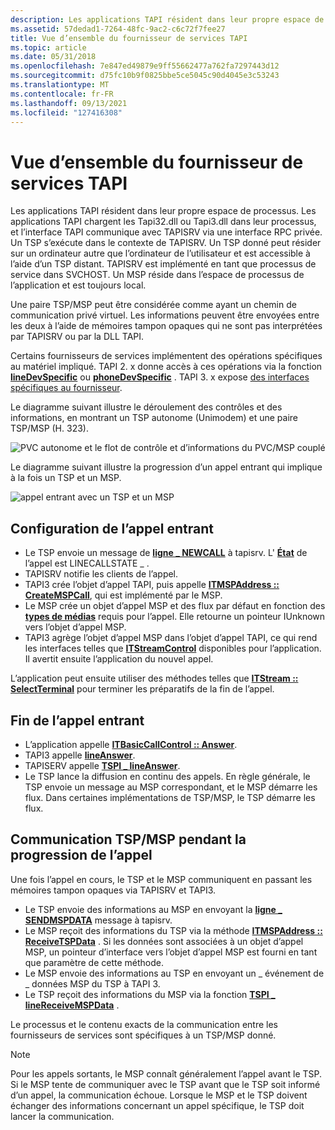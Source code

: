 ```yaml
---
description: Les applications TAPI résident dans leur propre espace de processus.
ms.assetid: 57dedad1-7264-48fc-9ac2-c6c72f7fee27
title: Vue d’ensemble du fournisseur de services TAPI
ms.topic: article
ms.date: 05/31/2018
ms.openlocfilehash: 7e847ed49879e9ff55662477a762fa7297443d12
ms.sourcegitcommit: d75fc10b9f0825bbe5ce5045c90d4045e3c53243
ms.translationtype: MT
ms.contentlocale: fr-FR
ms.lasthandoff: 09/13/2021
ms.locfileid: "127416308"
---
```

# <a name="tapi-service-provider-overview"></a>Vue d’ensemble du fournisseur de services TAPI

Les applications TAPI résident dans leur propre espace de processus. Les applications TAPI chargent les Tapi32.dll ou Tapi3.dll dans leur processus, et l’interface TAPI communique avec TAPISRV via une interface RPC privée. Un TSP s’exécute dans le contexte de TAPISRV. Un TSP donné peut résider sur un ordinateur autre que l’ordinateur de l’utilisateur et est accessible à l’aide d’un TSP distant. TAPISRV est implémenté en tant que processus de service dans SVCHOST. Un MSP réside dans l’espace de processus de l’application et est toujours local.

Une paire TSP/MSP peut être considérée comme ayant un chemin de communication privé virtuel. Les informations peuvent être envoyées entre les deux à l’aide de mémoires tampon opaques qui ne sont pas interprétées par TAPISRV ou par la DLL TAPI.

Certains fournisseurs de services implémentent des opérations spécifiques au matériel impliqué. TAPI 2. x donne accès à ces opérations via la fonction [**lineDevSpecific**](/windows/win32/api/tapi/nf-tapi-linedevspecific) ou [**phoneDevSpecific**](/windows/win32/api/tapi/nf-tapi-phonedevspecific) . TAPI 3. x expose [des interfaces spécifiques au fournisseur](./provider-specific-interfaces.md).

Le diagramme suivant illustre le déroulement des contrôles et des informations, en montrant un TSP autonome (Unimodem) et une paire TSP/MSP (H. 323).

![PVC autonome et le flot de contrôle et d’informations du PVC/MSP couplé](images/tsp-msp1.png)

Le diagramme suivant illustre la progression d’un appel entrant qui implique à la fois un TSP et un MSP.

![appel entrant avec un TSP et un MSP](images/tspmspin.png)

## <a name="incoming-call-setup"></a>Configuration de l’appel entrant

-   Le TSP envoie un message de [**ligne \_ NEWCALL**](line-newcall.md) à tapisrv. L' [**État**](./linecallstate--constants.md) de l’appel est LINECALLSTATE \_ .
-   TAPISRV notifie les clients de l’appel.
-   TAPI3 crée l’objet d’appel TAPI, puis appelle [**ITMSPAddress :: CreateMSPCall**](/windows/win32/api/tapi3/nf-tapi3-itmspaddress-createmspcall), qui est implémenté par le MSP.
-   Le MSP crée un objet d’appel MSP et des flux par défaut en fonction des [**types de médias**](./tapimediatype--constants.md) requis pour l’appel. Elle retourne un pointeur IUnknown vers l’objet d’appel MSP.
-   TAPI3 agrège l’objet d’appel MSP dans l’objet d’appel TAPI, ce qui rend les interfaces telles que [**ITStreamControl**](/windows/win32/api/tapi3if/nn-tapi3if-itstreamcontrol) disponibles pour l’application. Il avertit ensuite l’application du nouvel appel.

L’application peut ensuite utiliser des méthodes telles que [**ITStream :: SelectTerminal**](/windows/win32/api/tapi3if/nf-tapi3if-itstream-selectterminal) pour terminer les préparatifs de la fin de l’appel.

## <a name="incoming-call-completion"></a>Fin de l’appel entrant

-   L’application appelle [**ITBasicCallControl :: Answer**](/windows/win32/api/tapi3if/nf-tapi3if-itbasiccallcontrol-answer).
-   TAPI3 appelle [**lineAnswer**](/windows/win32/api/tapi/nf-tapi-lineanswer).
-   TAPISERV appelle [**TSPI \_ lineAnswer**](/windows/win32/api/tspi/nf-tspi-tspi_lineanswer).
-   Le TSP lance la diffusion en continu des appels. En règle générale, le TSP envoie un message au MSP correspondant, et le MSP démarre les flux. Dans certaines implémentations de TSP/MSP, le TSP démarre les flux.

## <a name="tspmsp-communication-during-call-progress"></a>Communication TSP/MSP pendant la progression de l’appel

Une fois l’appel en cours, le TSP et le MSP communiquent en passant les mémoires tampon opaques via TAPISRV et TAPI3.

-   Le TSP envoie des informations au MSP en envoyant la [**ligne \_ SENDMSPDATA**](line-sendmspdata.md) message à tapisrv.
-   Le MSP reçoit des informations du TSP via la méthode [**ITMSPAddress :: ReceiveTSPData**](/windows/win32/api/tapi3/nf-tapi3-itmspaddress-receivetspdata) . Si les données sont associées à un objet d’appel MSP, un pointeur d’interface vers l’objet d’appel MSP est fourni en tant que paramètre de cette méthode.
-   Le MSP envoie des informations au TSP en envoyant un \_ événement de \_ données MSP du TSP à TAPI 3.
-   Le TSP reçoit des informations du MSP via la fonction [**TSPI \_ lineReceiveMSPData**](/windows/win32/api/tspi/nf-tspi-tspi_linereceivemspdata) .

Le processus et le contenu exacts de la communication entre les fournisseurs de services sont spécifiques à un TSP/MSP donné.

> [!Note]  
> Pour les appels sortants, le MSP connaît généralement l’appel avant le TSP. Si le MSP tente de communiquer avec le TSP avant que le TSP soit informé d’un appel, la communication échoue. Lorsque le MSP et le TSP doivent échanger des informations concernant un appel spécifique, le TSP doit lancer la communication.

 

 

 
